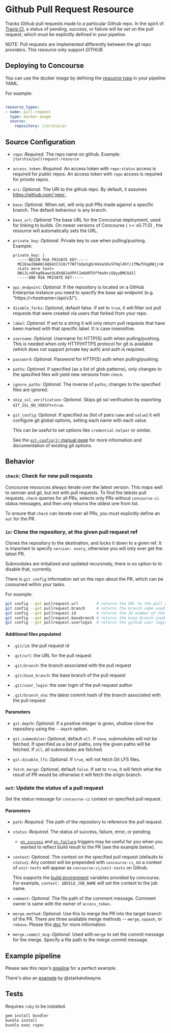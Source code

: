 # Github Pull Request Resource

Tracks Github pull requests made to a particular Github repo. In the spirit of [Travis
CI](https://travis-ci.org/), a status of pending, success, or failure will be
set on the pull request, which must be explicitly defined in your pipeline.

NOTE: Pull requests are implemented differently between the git repo providers. This
resource only support *GITHUB*.

## Deploying to Concourse

You can use the docker image by defining the [resource type](http://concourse.ci/configuring-resource-types.html) in your pipeline YAML.

For example:

```yaml

resource_types:
- name: pull-request
  type: docker-image
  source:
    repository: jtarchie/pr
```

## Source Configuration

* `repo`: *Required.* The repo name on github.
    Example: `jtarchie/pullrequest-resource`

* `access_token`: *Required.* An access token with `repo:status` access is
  required for *public* repos. An access token with `repo` access is required for
  *private* repos.

* `uri`: *Optional.* The URI to the github repo. By default, it assumes
  https://github.com/`repo`.

* `base`: *Optional.* When set, will only pull PRs made against a specific branch. The
  default behaviour is any branch.

* `base_url`: *Optional* The base URL for the Concourse deployment, used for
  linking to builds. On newer versions of Concourse ( >= v0.71.0) , the resource will
  automatically sets the URL.

* `private_key`: *Optional.* Private key to use when pulling/pushing.
    Example:
    ```
    private_key: |
      -----BEGIN RSA PRIVATE KEY-----
      MIIEowIBAAKCAQEAtCS10/f7W7lkQaSgD/mVeaSOvSF9ql4hf/zfMwfVGgHWjj+W
      <Lots more text>
      DWiJL+OFeg9kawcUL6hQ8JeXPhlImG6RTUffma9+iGQyyBMCGd1l
      -----END RSA PRIVATE KEY-----
    ```

* `api_endpoint`: *Optional.* If the repository is located on a GitHub Enterprise
  instance you need to specify the base api endpoint (e.g. "https://\<hostname\>/api/v3/").

* `disable_forks`: *Optional*, default false. If set to `true`, it will filter
  out pull requests that were created via users that forked from your repo.

* `label`: *Optional.* If set to a string it will only return pull requests that have been
marked with that specific label. It is case insensitive.

* `username`: *Optional.* Username for HTTP(S) auth when pulling/pushing.
  This is needed when only HTTP/HTTPS protocol for git is available (which does not support private key auth)
  and auth is required.

* `password`: *Optional.* Password for HTTP(S) auth when pulling/pushing.

* `paths`: *Optional.* If specified (as a list of glob patterns), only changes
  to the specified files will yield new versions from `check`.

* `ignore_paths`: *Optional.* The inverse of `paths`; changes to the specified
  files are ignored.

* `skip_ssl_verification`: *Optional.* Skips git ssl verification by exporting
  `GIT_SSL_NO_VERIFY=true`.

* `git_config`: *Optional*. If specified as (list of pairs `name` and `value`)
  it will configure git global options, setting each name with each value.

  This can be useful to set options like `credential.helper` or similar.

  See the [`git-config(1)` manual page](https://www.kernel.org/pub/software/scm/git/docs/git-config.html)
  for more information and documentation of existing git options.

## Behavior

### `check`: Check for new pull requests

Concourse resources always iterate over the latest version. This maps well to
semver and git, but not with pull requests. To find the latests pull
requests, `check` queries for all PRs, selects only PRs without `concourse-ci`
status messages, and then only returns the oldest one from list.

To ensure that `check` can iterate over all PRs, you must explicitly define an
`out` for the PR.

### `in`: Clone the repository, at the given pull request ref

Clones the repository to the destination, and locks it down to a given ref. It is important
to specify `version: every`, otherwise you will only ever get the latest PR.

Submodules are initialized and updated recursively, there is no option to to disable that, currently.

There is `git config` information set on the repo about the PR, which can be consumed within your tasks.

For example:

```bash
git config --get pullrequest.url        # returns the URL to the pull request
git config --get pullrequest.branch     # returns the branch name used for the pull request
git config --get pullrequest.id         # returns the ID number of the PR
git config --get pullrequest.basebranch # returns the base branch used for the pull request
git config --get pullrequest.userlogin  # returns the github user login for the pull request author
```


#### Additional files populated

 * `.git/id`: the pull request id

 * `.git/url`: the URL for the pull request

 * `.git/branch`: the branch associated with the pull request

 * `.git/base_branch`: the base branch of the pull request

 * `.git/user_login`: the user login of the pull request author

 * `.git/branch_sha`: the latest commit hash of the branch associated with the pull request

#### Parameters

* `git.depth`: *Optional.* If a positive integer is given, *shallow* clone the
  repository using the `--depth` option.

* `git.submodules`: *Optional*, default `all`. If `none`, submodules will not be
  fetched. If specified as a list of paths, only the given paths will be
  fetched. If `all`, all submodules are fetched.

* `git.disable_lfs`: *Optional.* If `true`, will not fetch Git LFS files.

* `fetch_merge`: *Optional*, default `false`. If set to `true`, it will fetch
  what the result of PR would be otherwise it will fetch the origin branch.


### `out`: Update the status of a pull request

Set the status message for `concourse-ci` context on specified pull request.

#### Parameters

* `path`: *Required.* The path of the repository to reference the pull request.

* `status`: *Required.* The status of success, failure, error, or pending.
  * [`on_success`](https://concourse.ci/on-success-step.html) and [`on_failure`](https://concourse.ci/on-failure-step.html) triggers may be useful for you when you wanted to reflect build result to the PR (see the example below).

* `context`: *Optional.* The context on the specified pull request
  (defaults to `status`). Any context will be prepended with `concourse-ci`, so
  a context of `unit-tests` will appear as `concourse-ci/unit-tests` on Github.

  This supports the [build environment](http://concourse.ci/implementing-resources.html#resource-metadata)
  variables provided by concourse. For example, `context: $BUILD_JOB_NAME` will set the context to the job name.

* `comment`: *Optional.* The file path of the comment message. Comment owner is same with the owner of `access_token`.

* `merge.method`: *Optional.* Use this to merge the PR into the target branch of the PR. There are three available merge methods -- `merge`, `squash`, or `rebase`. Please this [doc](https://developer.github.com/changes/2016-09-26-pull-request-merge-api-update/) for more information.

* `merge.commit_msg`: *Optional.* Used with `merge` to set the commit message for the merge. Specify a file path to the merge commit message.

## Example pipeline

Please see this repo's [pipeline](https://github.com/jtarchie/pullrequest-resource/blob/master/.concourse.yml) for a perfect example.

There's also an [example](https://github.com/starkandwayne/concourse-pullrequest-playtime) by @starkandwayne.

## Tests

Requires `ruby` to be installed.

  ```sh
  gem install bundler
  bundle install
  bundle exec rspec
  ```
